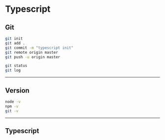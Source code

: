 # Typescript


## Git 
```sh
git init
git add .
git commit -m "typescript init"
git remote origin master 
git push -u origin master

git status 
git log
```
---

## Version
```sh
node -v
npm -v
git -v
```
---


## Typescript